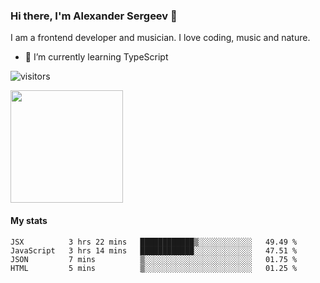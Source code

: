 ### Hi there, I'm Alexander Sergeev 👋
I am a frontend developer and musician. 
I love coding, music and nature.


- 🌱 I’m currently learning TypeScript
<!--
**Surtt/Surtt** is a ✨ _special_ ✨ repository because its `README.md` (this file) appears on your GitHub profile.

Here are some ideas to get you started:

- 🔭 I’m currently working on ...
- 🌱 I’m currently learning ...
- 👯 I’m looking to collaborate on ...
- 🤔 I’m looking for help with ...
- 💬 Ask me about ...
- 📫 How to reach me: ...
- 😄 Pronouns: ...
- ⚡ Fun fact: ...
-->
![visitors](https://visitor-badge.glitch.me/badge?page_id=Surtt.id)

<img height="180em" src="https://github-readme-stats.vercel.app/api?username=Surtt&show_icons=true&hide_border=true&&count_private=true&include_all_commits=true" />

#### My stats
<!--START_SECTION:waka-->
```text
JSX          3 hrs 22 mins   ████████████▒░░░░░░░░░░░░   49.49 % 
JavaScript   3 hrs 14 mins   ████████████░░░░░░░░░░░░░   47.51 % 
JSON         7 mins          ▒░░░░░░░░░░░░░░░░░░░░░░░░   01.75 % 
HTML         5 mins          ▒░░░░░░░░░░░░░░░░░░░░░░░░   01.25 % 
```
<!--END_SECTION:waka-->
